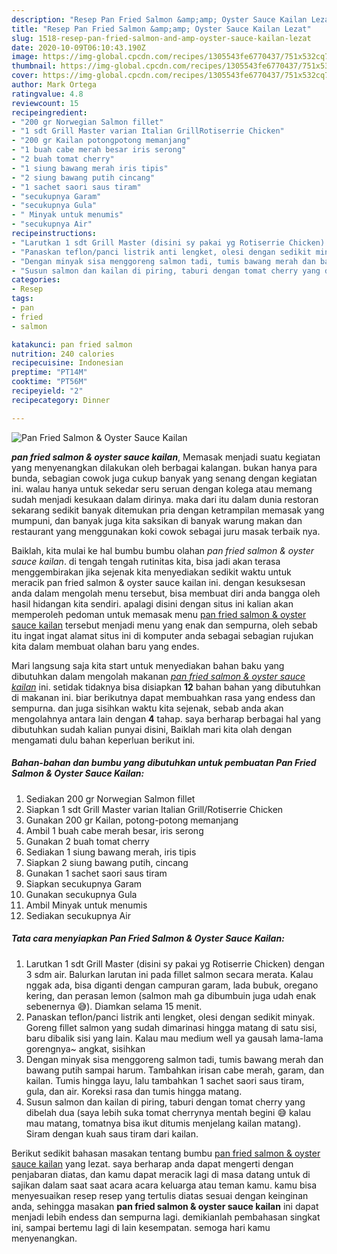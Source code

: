 ```yaml
---
description: "Resep Pan Fried Salmon &amp;amp; Oyster Sauce Kailan Lezat"
title: "Resep Pan Fried Salmon &amp;amp; Oyster Sauce Kailan Lezat"
slug: 1518-resep-pan-fried-salmon-and-amp-oyster-sauce-kailan-lezat
date: 2020-10-09T06:10:43.190Z
image: https://img-global.cpcdn.com/recipes/1305543fe6770437/751x532cq70/pan-fried-salmon-oyster-sauce-kailan-foto-resep-utama.jpg
thumbnail: https://img-global.cpcdn.com/recipes/1305543fe6770437/751x532cq70/pan-fried-salmon-oyster-sauce-kailan-foto-resep-utama.jpg
cover: https://img-global.cpcdn.com/recipes/1305543fe6770437/751x532cq70/pan-fried-salmon-oyster-sauce-kailan-foto-resep-utama.jpg
author: Mark Ortega
ratingvalue: 4.8
reviewcount: 15
recipeingredient:
- "200 gr Norwegian Salmon fillet"
- "1 sdt Grill Master varian Italian GrillRotiserrie Chicken"
- "200 gr Kailan potongpotong memanjang"
- "1 buah cabe merah besar iris serong"
- "2 buah tomat cherry"
- "1 siung bawang merah iris tipis"
- "2 siung bawang putih cincang"
- "1 sachet saori saus tiram"
- "secukupnya Garam"
- "secukupnya Gula"
- " Minyak untuk menumis"
- "secukupnya Air"
recipeinstructions:
- "Larutkan 1 sdt Grill Master (disini sy pakai yg Rotiserrie Chicken) dengan 3 sdm air. Balurkan larutan ini pada fillet salmon secara merata. Kalau nggak ada, bisa diganti dengan campuran garam, lada bubuk, oregano kering, dan perasan lemon (salmon mah ga dibumbuin juga udah enak sebenernya 😅). Diamkan selama 15 menit."
- "Panaskan teflon/panci listrik anti lengket, olesi dengan sedikit minyak. Goreng fillet salmon yang sudah dimarinasi hingga matang di satu sisi, baru dibalik sisi yang lain. Kalau mau medium well ya gausah lama-lama gorengnya~ angkat, sisihkan"
- "Dengan minyak sisa menggoreng salmon tadi, tumis bawang merah dan bawang putih sampai harum. Tambahkan irisan cabe merah, garam, dan kailan. Tumis hingga layu, lalu tambahkan 1 sachet saori saus tiram, gula, dan air. Koreksi rasa dan tumis hingga matang."
- "Susun salmon dan kailan di piring, taburi dengan tomat cherry yang dibelah dua (saya lebih suka tomat cherrynya mentah begini 😅 kalau mau matang, tomatnya bisa ikut ditumis menjelang kailan matang). Siram dengan kuah saus tiram dari kailan."
categories:
- Resep
tags:
- pan
- fried
- salmon

katakunci: pan fried salmon 
nutrition: 240 calories
recipecuisine: Indonesian
preptime: "PT14M"
cooktime: "PT56M"
recipeyield: "2"
recipecategory: Dinner

---
```



![Pan Fried Salmon &amp; Oyster Sauce Kailan](https://img-global.cpcdn.com/recipes/1305543fe6770437/751x532cq70/pan-fried-salmon-oyster-sauce-kailan-foto-resep-utama.jpg)

<b><i>pan fried salmon &amp; oyster sauce kailan</i></b>, Memasak menjadi suatu kegiatan yang menyenangkan dilakukan oleh berbagai kalangan. bukan hanya para bunda, sebagian cowok juga cukup banyak yang senang dengan kegiatan ini. walau hanya untuk sekedar seru seruan dengan kolega atau memang sudah menjadi kesukaan dalam dirinya. maka dari itu dalam dunia restoran sekarang sedikit banyak ditemukan pria dengan ketrampilan memasak yang mumpuni, dan banyak juga kita saksikan di banyak warung makan dan restaurant yang menggunakan koki cowok sebagai juru masak terbaik nya.



Baiklah, kita mulai ke hal bumbu bumbu olahan <i>pan fried salmon &amp; oyster sauce kailan</i>. di tengah tengah rutinitas kita, bisa jadi akan terasa menggembirakan jika sejenak kita menyediakan sedikit waktu untuk meracik pan fried salmon &amp; oyster sauce kailan ini. dengan kesuksesan anda dalam mengolah menu tersebut, bisa membuat diri anda bangga oleh hasil hidangan kita sendiri. apalagi disini dengan situs ini kalian akan memperoleh pedoman untuk memasak menu <u>pan fried salmon &amp; oyster sauce kailan</u> tersebut menjadi menu yang enak dan sempurna, oleh sebab itu ingat ingat alamat situs ini di komputer anda sebagai sebagian rujukan kita dalam membuat olahan baru yang endes.


Mari langsung saja kita start untuk menyediakan bahan baku yang dibutuhkan dalam mengolah makanan <u><i>pan fried salmon &amp; oyster sauce kailan</i></u> ini. setidak tidaknya bisa disiapkan <b>12</b> bahan bahan yang dibutuhkan di makanan ini. biar berikutnya dapat membuahkan rasa yang endess dan sempurna. dan juga sisihkan waktu kita sejenak, sebab anda akan mengolahnya antara lain dengan <b>4</b> tahap. saya berharap berbagai hal yang dibutuhkan sudah kalian punyai disini, Baiklah mari kita olah dengan mengamati dulu bahan keperluan berikut ini.

<!--inarticleads1-->

##### Bahan-bahan dan bumbu yang dibutuhkan untuk pembuatan Pan Fried Salmon &amp; Oyster Sauce Kailan:

1. Sediakan 200 gr Norwegian Salmon fillet
1. Siapkan 1 sdt Grill Master varian Italian Grill/Rotiserrie Chicken
1. Gunakan 200 gr Kailan, potong-potong memanjang
1. Ambil 1 buah cabe merah besar, iris serong
1. Gunakan 2 buah tomat cherry
1. Sediakan 1 siung bawang merah, iris tipis
1. Siapkan 2 siung bawang putih, cincang
1. Gunakan 1 sachet saori saus tiram
1. Siapkan secukupnya Garam
1. Gunakan secukupnya Gula
1. Ambil  Minyak untuk menumis
1. Sediakan secukupnya Air




<!--inarticleads2-->

##### Tata cara menyiapkan Pan Fried Salmon &amp; Oyster Sauce Kailan:

1. Larutkan 1 sdt Grill Master (disini sy pakai yg Rotiserrie Chicken) dengan 3 sdm air. Balurkan larutan ini pada fillet salmon secara merata. Kalau nggak ada, bisa diganti dengan campuran garam, lada bubuk, oregano kering, dan perasan lemon (salmon mah ga dibumbuin juga udah enak sebenernya 😅). Diamkan selama 15 menit.
1. Panaskan teflon/panci listrik anti lengket, olesi dengan sedikit minyak. Goreng fillet salmon yang sudah dimarinasi hingga matang di satu sisi, baru dibalik sisi yang lain. Kalau mau medium well ya gausah lama-lama gorengnya~ angkat, sisihkan
1. Dengan minyak sisa menggoreng salmon tadi, tumis bawang merah dan bawang putih sampai harum. Tambahkan irisan cabe merah, garam, dan kailan. Tumis hingga layu, lalu tambahkan 1 sachet saori saus tiram, gula, dan air. Koreksi rasa dan tumis hingga matang.
1. Susun salmon dan kailan di piring, taburi dengan tomat cherry yang dibelah dua (saya lebih suka tomat cherrynya mentah begini 😅 kalau mau matang, tomatnya bisa ikut ditumis menjelang kailan matang). Siram dengan kuah saus tiram dari kailan.




Berikut sedikit bahasan masakan tentang bumbu <u>pan fried salmon &amp; oyster sauce kailan</u> yang lezat. saya berharap anda dapat mengerti dengan penjabaran diatas, dan kamu dapat meracik lagi di masa datang untuk di sajikan dalam saat saat acara acara keluarga atau teman kamu. kamu bisa menyesuaikan resep resep yang tertulis diatas sesuai dengan keinginan anda, sehingga masakan <b>pan fried salmon &amp; oyster sauce kailan</b> ini dapat menjadi lebih endess dan sempurna lagi. demikianlah pembahasan singkat ini, sampai bertemu lagi di lain kesempatan. semoga hari kamu menyenangkan.
